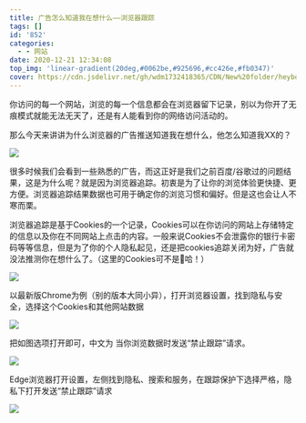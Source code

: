 ```yaml
---
title: 广告怎么知道我在想什么——浏览器跟踪
tags: []
id: '852'
categories:
  - - 网站
date: 2020-12-21 12:34:08
top_img: 'linear-gradient(20deg,#0062be,#925696,#cc426e,#fb0347)'
cover: https://cdn.jsdelivr.net/gh/wdm1732418365/CDN/New%20folder/heybox/track/cross-browser.webp
---
```


你访问的每一个网站，浏览的每一个信息都会在浏览器留下记录，别以为你开了无痕模式就能无法无天了，还是有人能看到你的网络访问活动的。

那么今天来讲讲为什么浏览器的广告推送知道我在想什么，他怎么知道我XX的？

![](https://cdn.max-c.com/heybox/dailynews/img/f8c5d3baab2f8a1043555a07fe448868.png)

很多时候我们会看到一些熟悉的广告，而这正好是我们之前百度/谷歌过的问题结果，这是为什么呢？就是因为浏览器追踪。初衷是为了让你的浏览体验更快捷、更方便。浏览器追踪结果数据也可用于确定你的浏览习惯和偏好。但是这也会让人不寒而栗。

浏览器追踪是基于Cookies的一个记录，Cookies可以在你访问的网站上存储特定的信息以及你在不同网站上点击的内容。一般来说Cookies不会泄露你的银行卡密码等等信息，但是为了你的个人隐私起见，还是把cookies追踪关闭为好，广告就没法推测你在想什么了。（这里的Cookies可不是🍪哈！）

![](https://cdn.max-c.com/heybox/dailynews/img/3bfbb31e5608e1478894a7113ca6b038.jpg)

以最新版Chrome为例（别的版本大同小异），打开浏览器设置，找到隐私与安全，选择这个Cookies和其他网站数据

![](https://cdn.max-c.com/heybox/dailynews/img/af7f348699a115f68b23e2a239948c29.jpg)

把如图选项打开即可，中文为 当你浏览数据时发送“禁止跟踪”请求。

![](https://cdn.max-c.com/heybox/dailynews/img/489767177019dfa678b3a40fcfb8cc16.png)

Edge浏览器打开设置，左侧找到隐私、搜索和服务，在跟踪保护下选择严格，隐私下打开发送“禁止跟踪”请求

![](https://cdn.max-c.com/heybox/dailynews/img/5e84e930489d75b65a380ebe035a05cf.jpg)